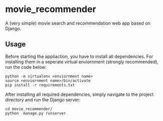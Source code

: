 # movie_recommender

A (very simple) movie search and recommendation web app based on Django.

## Usage
Before starting the appliaction, you have to install all dependencies. 
For installing them in a seperate virtual enviornment (strongly recommended), run the code below:

```
python -m virtualenv <enviornment name>
source <enviornment name>/bin/activate
pip install -r requirements.txt
```

After installing all required dependencies, simply navigate to the project directory and run the Django server:

```
cd movie_recommender/
python  manage.py runserver
```
